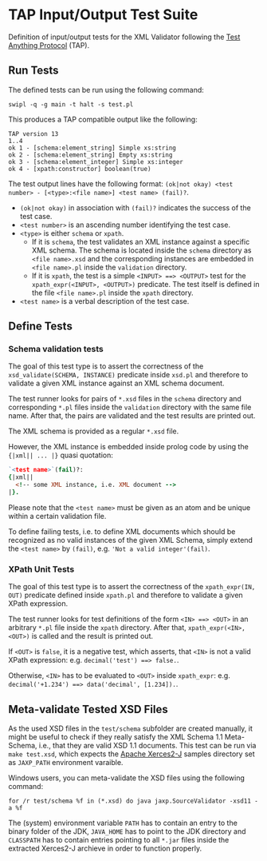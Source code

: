 # TAP Input/Output Test Suite

Definition of input/output tests for the XML Validator following the [Test Anything Protocol](http://testanything.org/) (TAP).

## Run Tests

The defined tests can be run using the following command:

```shell
swipl -q -g main -t halt -s test.pl
```

This produces a TAP compatible output like the following:

```
TAP version 13
1..4
ok 1 - [schema:element_string] Simple xs:string
ok 2 - [schema:element_string] Empty xs:string
ok 3 - [schema:element_integer] Simple xs:integer
ok 4 - [xpath:constructor] boolean(true)
```

The test output lines have the following format: `(ok|not okay) <test number> - [<type>:<file name>] <test name> (fail)?`.

* `(ok|not okay)` in association with `(fail)?` indicates the success of the test case.
* `<test number>` is an ascending number identifying the test case.
* `<type>` is either `schema` or `xpath`.
    * If it is `schema`, the test validates an XML instance against a specific XML schema. The schema is located inside the `schema` directory as `<file name>.xsd` and the corresponding instances are embedded in `<file name>.pl` inside the `validation` directory.
    * If it is `xpath`, the test is a simple `<INPUT> ==> <OUTPUT>` test for the `xpath_expr(<INPUT>, <OUTPUT>)` predicate. The test itself is defined in the file `<file name>.pl` inside the `xpath` directory.
* `<test name>` is a verbal description of the test case.

## Define Tests

### Schema validation tests
The goal of this test type is to assert the correctness of the `xsd_validate(SCHEMA, INSTANCE)` predicate inside `xsd.pl` and therefore to validate a given XML instance against an XML schema document.

The test runner looks for pairs of `*.xsd` files in the `schema` directory and corresponding `*.pl` files inside the `validation` directory with the same file name. After that, the pairs are validated and the test results are printed out.

The XML schema is provided as a regular `*.xsd` file.

However, the XML instance is embedded inside prolog code by using the `{|xml|| ... |}` quasi quotation:
```prolog
`<test name>`(fail)?:
{|xml||
  <!-- some XML instance, i.e. XML document -->
|}.
```

Please note that the `<test name>` must be given as an atom and be unique within a certain validation file.

To define failing tests, i.e. to define XML documents which should be recognized as no valid instances of the given XML Schema, simply extend the `<test name>` by `(fail)`, e.g. `'Not a valid integer'(fail)`.

### XPath Unit Tests
The goal of this test type is to assert the correctness of the `xpath_expr(IN, OUT)` predicate defined inside `xpath.pl` and therefore to validate a given XPath expression.

The test runner looks for test definitions of the form `<IN> ==> <OUT>` in an arbitrary `*.pl` file inside the `xpath` directory. After that, `xpath_expr(<IN>, <OUT>)` is called and the result is printed out.

If `<OUT>` is `false`, it is a negative test, which asserts, that `<IN>` is not a valid XPath expression:
e.g. `decimal('test') ==> false.`.

Otherwise, `<IN>` has to be evaluated to `<OUT>` inside `xpath_expr`: e.g. `decimal('+1.234') ==> data('decimal', [1.234]).`.

## Meta-validate Tested XSD Files

As the used XSD files in the `test/schema` subfolder are created manually, it might be useful to check if they really satisfy the XML Schema 1.1 Meta-Schema, i.e., that they are valid XSD 1.1 documents. This test can be run via `make test.xsd`, which expects the [Apache Xerces2-J](http://xerces.apache.org/xerces2-j/samples-jaxp.html) samples directory set as `JAXP_PATH` environment varaible.

Windows users, you can meta-validate the XSD files using the following command:
```
for /r test/schema %f in (*.xsd) do java jaxp.SourceValidator -xsd11 -a %f
```
The (system) environment variable `PATH` has to contain an entry to the binary folder of the JDK, `JAVA_HOME` has to point to the JDK directory and `CLASSPATH` has to contain entries pointing to all `*.jar` files inside the extracted Xerces2-J archieve in order to function properly.
